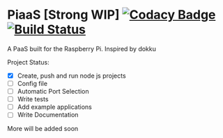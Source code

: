 # PiaaS [Strong WIP] [![Codacy Badge](https://api.codacy.com/project/badge/Grade/033dce0002f642758d8f0634268f6813)](https://www.codacy.com/app/m.granderath/PiaaS?utm_source=github.com&amp;utm_medium=referral&amp;utm_content=magrandera/PiaaS&amp;utm_campaign=Badge_Grade) [![Build Status](https://travis-ci.org/magrandera/PiaaS.svg?branch=master)](https://travis-ci.org/magrandera/PiaaS)

A PaaS built for the Raspberry Pi. Inspired by dokku

Project Status:

- [x] Create, push and run node js projects
- [ ] Config file
- [ ] Automatic Port Selection
- [ ] Write tests
- [ ] Add example applications
- [ ] Write Documentation

More will be added soon